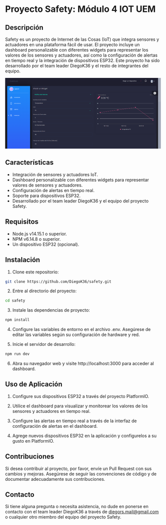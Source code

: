 # Proyecto Safety: Módulo 4 IOT UEM

## Descripción

Safety es un proyecto de Internet de las Cosas (IoT) que integra sensores y actuadores en una plataforma fácil de usar. El proyecto incluye un dashboard personalizable con diferentes widgets para representar los valores de los sensores y actuadores, así como la configuración de alertas en tiempo real y la integración de dispositivos ESP32. Este proyecto ha sido desarrollado por el team leader DiegoK36 y el resto de integrantes del equipo.

![Safety-Dashboard](./safety/static/Dashboard.png)

## Características

- Integración de sensores y actuadores IoT.
- Dashboard personalizable con diferentes widgets para representar valores de sensores y actuadores.
- Configuración de alertas en tiempo real.
- Soporte para dispositivos ESP32.
- Desarrollado por el team leader DiegoK36 y el equipo del proyecto Safety.

## Requisitos

- Node.js v14.15.1 o superior.
- NPM v6.14.8 o superior.
- Un dispositivo ESP32 (opcional).

## Instalación

1. Clone este repositorio:

```bash
git clone https://github.com/DiegoK36/safety.git
```

2. Entre al directorio del proyecto:

```bash
cd safety
```

3. Instale las dependencias de proyecto:

```bash
npm install
```

4. Configure las variables de entorno en el archivo .env. Asegúrese de editar las variables según su configuración de hardware y red.

5. Inicie el servidor de desarrollo:

```bash
npm run dev
```

6. Abra su navegador web y visite http://localhost:3000 para acceder al dashboard.

## Uso de Aplicación

1. Configure sus dispositivos ESP32 a través del proyecto PlatformIO.

2. Utilice el dashboard para visualizar y monitorear los valores de los sensores y actuadores en tiempo real.

3. Configure las alertas en tiempo real a través de la interfaz de configuración de alertas en el dashboard.

4. Agrege nuevos dispositivos ESP32 en la aplicación y configurelos a su gusto en PlatformIO.

## Contribuciones

Si desea contribuir al proyecto, por favor, envíe un Pull Request con sus cambios y mejoras. Asegúrese de seguir las convenciones de código y de documentar adecuadamente sus contribuciones.

## Contacto

Si tiene alguna pregunta o necesita asistencia, no dude en ponerse en contacto con el team leader DiegoK36 a través de diegors.mail@gmail.com o cualquier otro miembro del equipo del proyecto Safety.
